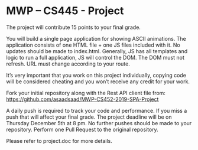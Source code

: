 # MWP – CS445 - Project
The project will contribute 15 points to your final grade.
  
You will build a single page application for showing ASCII animations. The application consists of one HTML file + one JS files included with it. No updates should be made to index.html. Generally, JS has all templates and logic to run a full application, JS will control the DOM. The DOM must not refresh. URL must change according to your route.  
  
It’s very important that you work on this project individually, copying code will be considered cheating and you won’t receive any credit for your work.  
  
Fork your initial repository along with the Rest API client file from:  https://github.com/asaadsaad/MWP-CS452-2019-SPA-Project  
  
A daily push is required to track your code and performance. If you miss a push that will affect your final grade. 
The project deadline will be on Thursday December 5th at 8 pm. No further pushes should be made to your repository. Perform one Pull Request to the original repository.  

Please refer to project.doc for more details.
